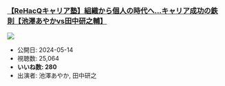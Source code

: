 ### [【ReHacQキャリア塾】組織から個人の時代へ…キャリア成功の鉄則【池澤あやかvs田中研之輔】](https://www.youtube.com/watch?v=JVvhJ7HQn3g)
[![](https://img.youtube.com/vi/JVvhJ7HQn3g/sddefault.jpg)](https://www.youtube.com/watch?v=JVvhJ7HQn3g)
-   公開日: 2024-05-14
-   視聴数: 25,064
-   **いいね数: 280**
-   出演者: 池澤あやか, 田中研之
